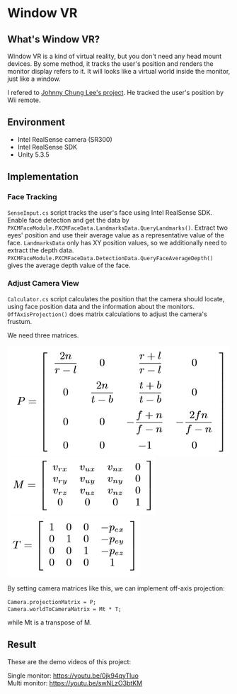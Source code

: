 # Window VR
## What's Window VR?
Window VR is a kind of virtual reality, but you don't need any head mount devices. By some method, it tracks the user's position and renders the monitor display refers to it. It will looks like a virtual world inside the monitor, just like a window.

I refered to [Johnny Chung Lee's project](https://www.youtube.com/watch?v=Jd3-eiid-Uw). He tracked the user's position by Wii remote.
  
  
## Environment
- Intel RealSense camera (SR300)
- Intel RealSense SDK
- Unity 5.3.5
  
  
## Implementation
### Face Tracking
`SenseInput.cs` script tracks the user's face using Intel RealSense SDK. Enable face detection and get the data by `PXCMFaceModule.PXCMFaceData.LandmarksData.QueryLandmarks()`. Extract two eyes' position and use their average value as a representative value of the face. `LandmarksData` only has XY position values, so we additionally need to extract the depth data. `PXCMFaceModule.PXCMFaceData.DetectionData.QueryFaceAverageDepth()` gives the average depth value of the face.
  
### Adjust Camera View
`Calculator.cs` script calculates the position that the camera should locate, using face position data and the information about the monitors. `OffAxisProjection()` does matrix calculations to adjust the camera's frustum.

We need three matrices.

![Alt text](https://github.com/jungbinn/windowVR/blob/master/images/p.png)  
![Alt text](https://github.com/jungbinn/windowVR/blob/master/images/m.png)  
![Alt text](https://github.com/jungbinn/windowVR/blob/master/images/t.png)  

By setting camera matrices like this, we can implement off-axis projection:
```
Camera.projectionMatrix = P;
Camera.worldToCameraMatrix = Mt * T;
```
while Mt is a transpose of M.  
  
## Result
These are the demo videos of this project:

Single monitor: <https://youtu.be/0jk94qyTluo>  
Multi monitor: <https://youtu.be/swNLzO3btKM>
